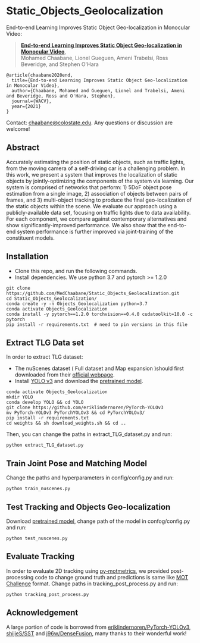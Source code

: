 

# Static_Objects_Geolocalization

End-to-end Learning Improves Static Object Geo-localization in Monocular Video:
> [**End-to-end Learning Improves Static Object Geo-localization in Monocular Video**](https://arxiv.org/abs/2004.05232),  
> Mohamed Chaabane, Lionel Gueguen, Ameni Trabelsi, Ross Beveridge, and Stephen O'Hara


    @article{chaabane2020end,
      title={End-to-end Learning Improves Static Object Geo-localization in Monocular Video},
      author={Chaabane, Mohamed and Gueguen, Lionel and Trabelsi, Ameni and Beveridge, Ross and O'Hara, Stephen},
      journal={WACV},
      year={2021}
    }


Contact: [chaabane@colostate.edu](mailto:chaabane@colostate.edu). Any questions or discussion are welcome! 

## Abstract
Accurately estimating the position of static objects, such as traffic lights, from the moving camera of a self-driving car is a challenging problem. In this work, we present a system that improves the localization of static objects by jointly-optimizing the components of the system via learning. Our system is comprised of networks that perform: 1) 5DoF object pose estimation from a single image, 2) association of objects between pairs of frames, and 3) multi-object tracking to produce the final geo-localization of the static objects within the scene. We evaluate our approach using a publicly-available data set, focusing on traffic lights due to data availability. For each component, we compare against contemporary alternatives and show significantly-improved performance. We also show that the end-to-end system performance is further improved via joint-training of the constituent models.

## Installation
* Clone this repo, and run the following commands.
* Install dependencies. We use python 3.7 and pytorch >= 1.2.0
```
git clone https://github.com/MedChaabane/Static_Objects_Geolocalization.git
cd Static_Objects_Geolocalization/
conda create -y -n Objects_Geolocalization python=3.7
conda activate Objects_Geolocalization
conda install -y pytorch==1.2.0 torchvision==0.4.0 cudatoolkit=10.0 -c pytorch
pip install -r requirements.txt  # need to pin versions in this file
```

## Extract TLG Data set
In order to extract TLG dataset:
* The nuScenes dataset ( Full dataset and Map expansion )should first downloaded from their [official webpage](https://www.nuscenes.org).
* Install [YOLO v3](https://github.com/eriklindernoren/PyTorch-YOLOv3) and download the [pretrained model](https://github.com/eriklindernoren/PyTorch-YOLOv3/blob/master/weights/download_weights.sh).
```
conda activate Objects_Geolocalization
mkdir YOLO
conda develop YOLO && cd YOLO
git clone https://github.com/eriklindernoren/PyTorch-YOLOv3
mv PyTorch-YOLOv3 PyTorchYOLOv3 && cd PyTorchYOLOv3/
pip install -r requirements.txt
cd weights && sh download_weights.sh && cd ..
```

Then, you can change the paths in extract_TLG_dataset.py and run:
```
python extract_TLG_dataset.py
```
## Train Joint Pose and Matching Model

Change the paths and hyperparameters in config/config.py and run:
```
python train_nuscenes.py
```
## Test Tracking and Objects Geo-localization
Download [pretrained model](https://drive.google.com/file/d/1fj60H8sbAstBsiEBYBDWFcqoOsO3tpfY/view?usp=sharing), change path of the model in confog/config.py and run:
```
python test_nuscenes.py
```
## Evaluate Tracking 
In order to evaluate 2D tracking using [py-motmetrics](https://github.com/cheind/py-motmetrics), we provided post-processing code to change ground truth and predictions is same like [MOT Challenge](https://motchallenge.net) format. Change paths in tracking_post_process.py and run:

```
python tracking_post_process.py
```
## Acknowledgement
A large portion of code is borrowed from [eriklindernoren/PyTorch-YOLOv3](https://github.com/eriklindernoren/PyTorch-YOLOv3), [shijieS/SST](https://github.com/shijieS/SST) and [j96w/DenseFusion](https://github.com/j96w/DenseFusion), many thanks to their wonderful work!

